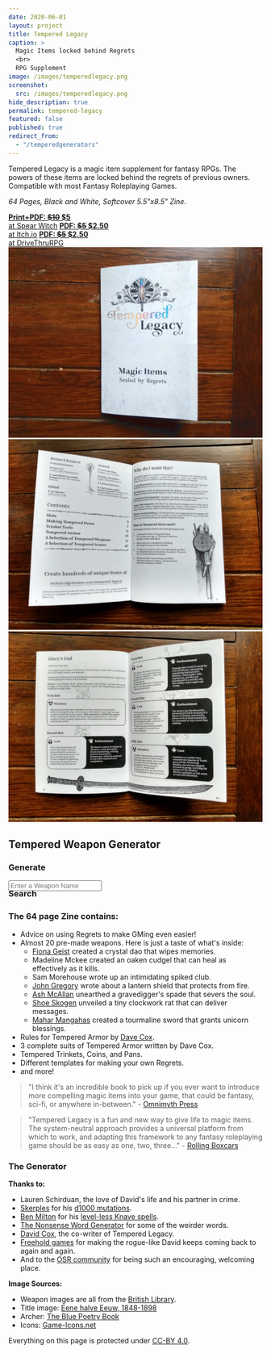 ```yaml
---
date: 2020-06-01
layout: project
title: Tempered Legacy
caption: >
  Magic Items locked behind Regrets
  <br>
  RPG Supplement
image: /images/temperedlegacy.png
screenshot:
  src: /images/temperedlegacy.png
hide_description: true
permalink: tempered-legacy
featured: false
published: true
redirect_from:
  - "/temperedgenerators"
---
```


<div class="shoppingCard">
    <p>Tempered Legacy is a magic item supplement for fantasy RPGs. The powers of these items are locked behind the regrets of previous owners. Compatible with most Fantasy Roleplaying Games.</p>
    <p><i>64 Pages, Black and White, Softcover 5.5"x8.5" Zine.</i></p>
  <div class="shoppingButtons">
    <a target="_blank" href="https://spearwitch.com/products/tempered-legacy" class="btn shoppingButton spearBTN"><strong>Print+PDF: <s>$10</s> $5</strong><br>at Spear Witch</a>
    <a target="_blank" href="https://davidschirduan.itch.io/tempered-legacy" class="btn shoppingButton itchBTN"><strong>PDF: <s>$5</s> $2.50</strong><br>at Itch.io</a>
    <a target="_blank" href="https://www.drivethrurpg.com/product/318164/Tempered-Legacy" class="btn shoppingButton dtrpgBTN"><strong>PDF: <s>$5</s> $2.50</strong><br>at DriveThruRPG</a>
  </div>
</div>

<div class="shoppingImages">
<a href="/images/Tempered-Print1.jpg" target="_blank"><img class="shoppingImage" src="/images/Tempered-Print1.jpg" alt="Tempered-Print1.jpg"></a>
<a href="/images/Tempered-Print2.jpg" target="_blank"><img class="shoppingImage"  src="/images/Tempered-Print2.jpg" alt="Tempered-Print2.jpg"></a>
<a href="/images/Tempered-Print3.jpg" target="_blank"><img class="shoppingImage"  src="/images/Tempered-Print3.jpg" alt="Tempered-Print3.jpg"></a>
</div>

## Tempered Weapon Generator

<div class="row" style="justify-content: space-around !important;margin-bottom:30px;align-items: center;">
  <div class="col-md-5 col-10 noPadding">
    <a class="btn wyrd-btn" onclick="tl_generate()"><h3>Generate</h3></a>
  </div>
  <div class="col-md-5 col-10 noPadding">
    <input class="TLtextbox" type="text" id="searchName" placeholder="Enter a Weapon Name">
    <a class="btn wyrd-btn" onclick="tl_search()"><h3 style="margin:-5px 0px;">Search</h3></a>
  </div>
</div>

<div class="container generatorCard" id="weaponCard" style="display:none;">
  <p id="saveCharacter" style="text-align:center;"></p>
  <h2 id="weaponName" style="margin-top:0px;">Silver Rapier</h2>
  <p id="weaponDesc">A simple but well-crafted blade</p>
  <p><img id="weaponImg" src="/images/TemperedWeapons/Sword.png" style="background: black; width: 100%;"></p>
  <div id="temperedSlots">
  </div>
  <!--<div id="interacting"></div>-->
</div>

### The 64 page Zine contains:

- Advice on using Regrets to make GMing even easier!
- Almost 20 pre-made weapons. Here is just a taste of what's inside:
  - [Fiona Geist](https://twitter.com/coilingoracle) created a crystal dao that wipes memories.
  - Madeline Mckee created an oaken cudgel that can heal as effectively as it kills.
  - Sam Morehouse wrote up an intimidating spiked club.
  - [John Gregory](http://unlawfulgames.blogspot.com/) wrote about a lantern shield that protects from fire.
  - [Ash McAllan](https://acegiak.net) unearthed a gravedigger's spade that severs the soul.
  - [Shoe Skogen](https://about.me/shoepixie) unveiled a tiny clockwork rat that can deliver messages.
  - [Mahar Mangahas](https://twitter.com/Maharhar) created a tourmaline sword that grants unicorn blessings.
- Rules for Tempered Armor by [Dave Cox](https://www.davecox.design/).
- 3 complete suits of Tempered Armor written by Dave Cox.
- Tempered Trinkets, Coins, and Pans.
- Different templates for making your own Regrets.
- and more!

> "I think it's an incredible book to pick up if you ever want to introduce more compelling magic items into your game, that could be fantasy, sci-fi, or anywhere in-between." - [Omnimyth Press](https://omnimyth.press/review-tempered-legacy/)

> "Tempered Legacy is a fun and new way to give life to magic items. The system-neutral approach provides a universal platform from which to work, and adapting this framework to any fantasy roleplaying game should be as easy as one, two, three…" - [Rolling Boxcars](https://rollingboxcars.com/2020/08/31/unlocking-potential-a-review-of-tempered-legacy/)

### The Generator

**Thanks to:**

- Lauren Schirduan, the love of David's life and his partner in crime.
- [Skerples](https://coinsandscrolls.blogspot.com/) for his [d1000
mutations](https://coinsandscrolls.blogspot.com/2019/11/osr-1d1000-mutations.html).
- [Ben Milton](http://questingblog.com/) for his [level-less Knave spells](https://questingbeast.itch.io/knave).
- [The Nonsense Word Generator](http://soybomb.com/tricks/words/) for some of the weirder words.
- [David Cox](https://www.davecox.design/), the co-writer of Tempered Legacy.
- [Freehold games](http://www.cavesofqud.com/) for making the rogue-like David keeps coming back to again and again.
- And to the [OSR community](https://discord.gg/kJjMvC) for being such an encouraging, welcoming place.

**Image Sources:**

- Weapon images are all from the [British Library](https://www.flickr.com/photos/britishlibrary).
- Title image: [Eene halve Eeuw, 1848-1898](https://www.flickr.com/photos/britishlibrary/11292680064)
- Archer: [The Blue Poetry Book](https://www.flickr.com/photos/britishlibrary/11298236855)
- Icons: [Game-Icons.net](https://game-icons.net/)

Everything on this page is protected under [CC-BY 4.0](https://creativecommons.org/licenses/by/4.0/).

<script async src="/assets/js/seedrandom.min.js" language="javascript" type="text/javascript"></script>
<script async src="/assets/js/mods-eng-basic.js" language="javascript" type="text/javascript"></script>
<script async src="/assets/js/tracery.js" language="javascript" type="text/javascript"></script>
<script async src="/assets/generator_resources/temperedgenerators.js" language="javascript" type="text/javascript"></script>
